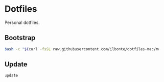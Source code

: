 # Dotfiles 

Personal dotfiles.

## Bootstrap

```bash
bash -c "$(curl -fsSL raw.githubusercontent.com/ilbonte/dotfiles-mac/main/bin/bootstrap.sh)"
```

## Update
    
```bash
update
```